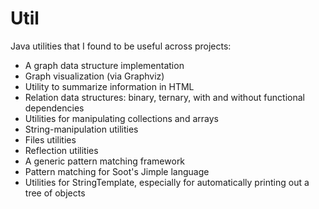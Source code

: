 # Util
Java utilities that I found to be useful across projects:
* A graph data structure implementation
* Graph visualization (via Graphviz)
* Utility to summarize information in HTML
* Relation data structures: binary, ternary, with and without functional dependencies
* Utilities for manipulating collections and arrays
* String-manipulation utilities
* Files utilities
* Reflection utilities
* A generic pattern matching framework
* Pattern matching for Soot's Jimple language
* Utilities for StringTemplate, especially for automatically printing out a tree of objects
